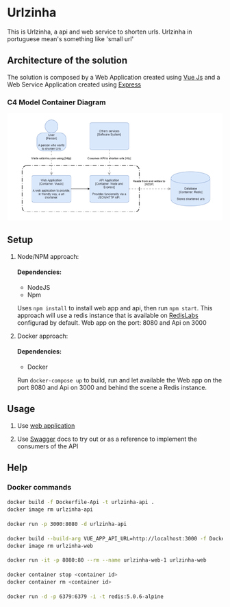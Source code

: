# Urlzinha
  This is Urlzinha, a api and web service to shorten urls. Urlzinha in portuguese mean's something like 'small url'

## Architecture of the solution

The solution is composed by a Web Application created using [Vue Js](https://vuejs.org) and a Web Service Application created using [Express](https://vuejs.org)

### C4 Model Container Diagram
![Container Diagram](c4-model-container.png)


## Setup

1. Node/NPM approach:

    #### Dependencies:
    - NodeJS
    - Npm    
    
    Uses `npm install` to install web app and api, then run `npm start`. This approach will use a redis instance that is available  on [RedisLabs](https://vuejs.org) configurad by default. Web app on the port: 8080 and Api on 3000

2. Docker approach:

    #### Dependencies:
    - Docker 

    Run `docker-compose up` to build, run and let available the Web app on the port 8080 and Api on 3000 and behind the scene a Redis instance. 

## Usage

1. Use [web application](http://localhost:8080) 

2. Use [Swagger](http://localhost:3000/api-docs) docs to try out or as a reference to implement the consumers of the API


## Help
### Docker commands
```sh
docker build -f Dockerfile-Api -t urlzinha-api .
docker image rm urlzinha-api

docker run -p 3000:8080 -d urlzinha-api

docker build --build-arg VUE_APP_API_URL=http://localhost:3000 -f Dockerfile-Web -t urlzinha-web .
docker image rm urlzinha-web

docker run -it -p 8080:80 --rm --name urlzinha-web-1 urlzinha-web

docker container stop <container id>  
docker container rm <container id>

docker run -d -p 6379:6379 -i -t redis:5.0.6-alpine
```
